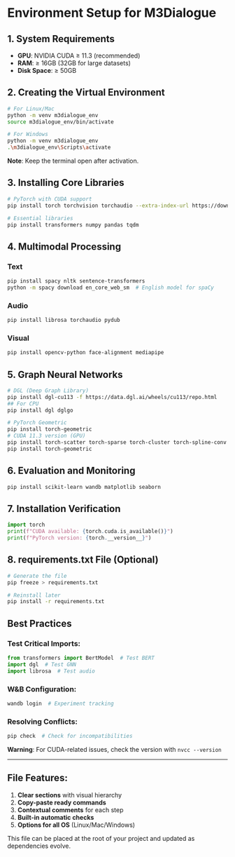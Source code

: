 # Environment Setup for M3Dialogue

## 1. System Requirements
- **GPU**: NVIDIA CUDA ≥ 11.3 (recommended)
- **RAM**: ≥ 16GB (32GB for large datasets)
- **Disk Space**: ≥ 50GB

## 2. Creating the Virtual Environment
```bash
# For Linux/Mac
python -m venv m3dialogue_env
source m3dialogue_env/bin/activate

# For Windows
python -m venv m3dialogue_env
.\m3dialogue_env\Scripts\activate
```
**Note**: Keep the terminal open after activation.

## 3. Installing Core Libraries
```bash
# PyTorch with CUDA support
pip install torch torchvision torchaudio --extra-index-url https://download.pytorch.org/whl/cu113

# Essential libraries
pip install transformers numpy pandas tqdm
```

## 4. Multimodal Processing

### Text
```bash
pip install spacy nltk sentence-transformers
python -m spacy download en_core_web_sm  # English model for spaCy
```

### Audio
```bash
pip install librosa torchaudio pydub
```

### Visual
```bash
pip install opencv-python face-alignment mediapipe
```

## 5. Graph Neural Networks
```bash
# DGL (Deep Graph Library)
pip install dgl-cu113 -f https://data.dgl.ai/wheels/cu113/repo.html
## For CPU 
pip install dgl dglgo

# PyTorch Geometric
pip install torch-geometric
# CUDA 11.3 version (GPU)
pip install torch-scatter torch-sparse torch-cluster torch-spline-conv -f https://data.pyg.org/whl/torch-1.10.0+cu113.html
pip install torch-geometric
```

## 6. Evaluation and Monitoring
```bash
pip install scikit-learn wandb matplotlib seaborn
```

## 7. Installation Verification
```python
import torch
print(f"CUDA available: {torch.cuda.is_available()}")
print(f"PyTorch version: {torch.__version__}")
```

## 8. requirements.txt File (Optional)
```bash
# Generate the file
pip freeze > requirements.txt

# Reinstall later
pip install -r requirements.txt
```

## Best Practices
### Test Critical Imports:
```python
from transformers import BertModel  # Test BERT
import dgl  # Test GNN
import librosa  # Test audio
```

### W&B Configuration:
```bash
wandb login  # Experiment tracking
```

### Resolving Conflicts:
```bash
pip check  # Check for incompatibilities
```
**Warning**: For CUDA-related issues, check the version with `nvcc --version`

---

## File Features:
1. **Clear sections** with visual hierarchy
2. **Copy-paste ready commands**
3. **Contextual comments** for each step
4. **Built-in automatic checks**
5. **Options for all OS** (Linux/Mac/Windows)

This file can be placed at the root of your project and updated as dependencies evolve.
